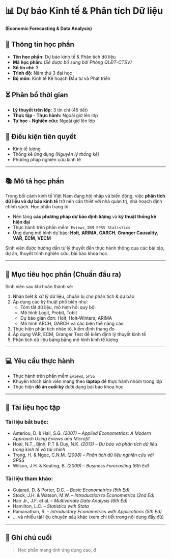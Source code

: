 # 📊 Dự báo Kinh tế & Phân tích Dữ liệu  
**(Economic Forecasting & Data Analysis)**

## 📝 Thông tin học phần
- **Tên học phần:** Dự báo kinh tế & Phân tích dữ liệu  
- **Mã học phần:** *(Sẽ được bổ sung bởi Phòng QLĐT-CTSV)*
- **Số tín chỉ:** 3  
- **Trình độ:** Năm thứ 3 đại học  
- **Bộ môn:** Kinh tế Kế hoạch Đầu tư và Phát triển  

## ⏳ Phân bổ thời gian
- **Lý thuyết trên lớp:** 3 tín chỉ (45 tiết)  
- **Thực tập - Thực hành:** Ngoài giờ lên lớp  
- **Tự học - Nghiên cứu:** Ngoài giờ lên lớp  

## 🧩 Điều kiện tiên quyết
- Kinh tế lượng  
- Thống kê ứng dụng *(Nguyên lý thống kê)*  
- Phương pháp nghiên cứu kinh tế  

---

## 📚 Mô tả học phần

Trong bối cảnh kinh tế Việt Nam đang hội nhập và biến động, việc **phân tích dữ liệu và dự báo kinh tế** trở nên cần thiết với nhà quản trị, nhà hoạch định chính sách. Học phần trang bị:

- Nền tảng **các phương pháp dự báo định lượng** và **kỹ thuật thống kê hiện đại**
- Thực hành trên phần mềm: `Eviews`, `IBM SPSS Statistics`
- Ứng dụng mô hình dự báo: **Holt**, **ARIMA**, **GARCH**, **Granger Causality**, **VAR**, **ECM**, **VECM**

Sinh viên được hướng dẫn từ lý thuyết đến thực hành thông qua các bài tập, dự án, thuyết trình nghiên cứu, bài báo khoa học.

---

## 🎯 Mục tiêu học phần (Chuẩn đầu ra)

Sinh viên sau khi hoàn thành sẽ:

1. Nhận biết & xử lý dữ liệu, chuẩn bị cho phân tích & dự báo  
2. Áp dụng các kỹ thuật phổ biến như:
   - Tóm tắt dữ liệu, mô hình hồi quy bội  
   - Mô hình Logit, Probit, Tobit  
   - Dự báo giản đơn: Holt, Holt-Winters, ARIMA  
   - Mô hình ARCH, GARCH và các biến thể nâng cao  
3. Thực hiện phân tích nhân tố, kiểm định thang đo  
4. Áp dụng VAR, ECM, Granger Test để kiểm định lý thuyết kinh tế  
5. Phân tích dữ liệu bảng bằng mô hình kinh tế lượng

---

## 💻 Yêu cầu thực hành

- Thực hành trên phần mềm `Eviews`, `SPSS`
- Khuyến khích sinh viên mang theo **laptop** để thực hành nhóm trong lớp  
- Thực hiện **đồ án cuối kỳ** dưới dạng bài báo khoa học  

---

## 📘 Tài liệu học tập

### Tài liệu bắt buộc:
- Asteriou, D. & Hall, S.G. *(2007)* – *Applied Econometrics: A Modern Approach Using Eviews and Microfit*  
- Hoài, N.T., Bình, P.T & Duy, N.K. *(2013)* – *Dự báo và phân tích dữ liệu trong kinh tế và tài chính*  
- Trọng, H. & Ngọc, C.N.M. *(2008)* – *Phân tích dữ liệu nghiên cứu với SPSS*  
- Wilson, J.H. & Keating, B. *(2009)* – *Business Forecasting (6th Ed)*

### Tài liệu tham khảo:
- Gujarati, D. & Porter, D.C. – *Basic Econometrics (5th Ed)*  
- Stock, J.H. & Watson, M.W. – *Introduction to Econometrics (2nd Ed)*  
- Hair Jr., J.F. et al. – *Multivariate Data Analysis (6th Ed)*  
- Hamilton, L.C. – *Statistics with Stata*  
- Ramanathan, R. – *Introductory Econometrics with Applications (5th Ed)*  
- ... và nhiều tài liệu chuyên sâu khác (xem chi tiết trong nội dung đầy đủ)

---

## 🧠 Ghi chú cuối

> Học phần mang tính ứng dụng cao, đ
